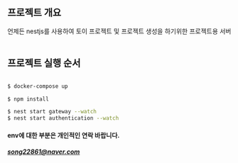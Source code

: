 ## 프로젝트 개요

언제든 nestjs를 사용하여 토이 프로젝트 및 프로젝트 생성을 하기위한 프로젝트용 서버
<br/>
<br/>

## 프로젝트 실행 순서

```bash

$ docker-compose up
```

```bash
$ npm install
```

```bash
$ nest start gateway --watch
$ nest start authentication --watch
```

#### env에 대한 부분은 개인적인 연락 바랍니다.

##### song22861@naver.com
